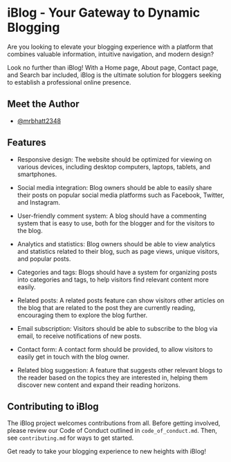 
# iBlog - Your Gateway to Dynamic Blogging

Are you looking to elevate your blogging experience with a platform that combines valuable information, intuitive navigation, and modern design?

Look no further than iBlog! With a Home page, About page, Contact page, and Search bar included, iBlog is the ultimate solution for bloggers seeking to establish a professional online presence.


## Meet the Author

- [@mrbhatt2348](https://www.github.com/mrbhatt2348)


## Features

- Responsive design: The website should be optimized for viewing on various devices, including desktop computers, laptops, tablets, and smartphones.

- Social media integration: Blog owners should be able to easily share their posts on popular social media platforms such as Facebook, Twitter, and Instagram.

- User-friendly comment system: A blog should have a commenting system that is easy to use, both for the blogger and for the visitors to the blog.

- Analytics and statistics: Blog owners should be able to view analytics and statistics related to their blog, such as page views, unique visitors, and popular posts.

- Categories and tags: Blogs should have a system for organizing posts into categories and tags, to help visitors find relevant content more easily.

- Related posts: A related posts feature can show visitors other articles on the blog that are related to the post they are currently reading, encouraging them to explore the blog further.

- Email subscription: Visitors should be able to subscribe to the blog via email, to receive notifications of new posts.

- Contact form: A contact form should be provided, to allow visitors to easily get in touch with the blog owner.

- Related blog suggestion: A feature that suggests other relevant blogs to the reader based on the topics they are interested in, helping them discover new content and expand their reading horizons.

## Contributing to iBlog

The iBlog project welcomes contributions from all. Before getting involved, please review our Code of Conduct outlined in ```code_of_conduct.md```. Then, see ```contributing.md``` for ways to get started.

Get ready to take your blogging experience to new heights with iBlog!

